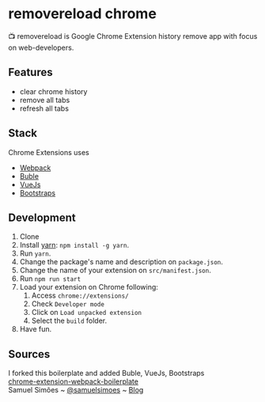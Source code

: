 # removereload chrome

:tv: removereload is Google Chrome Extension history remove app with focus on web-developers.

## Features

- clear chrome history
- remove all tabs
- refresh all tabs

## Stack
Chrome Extensions uses
- [Webpack](https://webpack.github.io/)
- [Buble](https://buble.surge.sh/)
- [VueJs](https://github.com/vuejs/vue)
- [Bootstraps](https://github.com/twbs/bootstrap)

## Development

1. Clone
2. Install [yarn](https://yarnpkg.com): `npm install -g yarn`.
3. Run `yarn`.
4. Change the package's name and description on `package.json`.
5. Change the name of your extension on `src/manifest.json`.
6. Run `npm run start`
7. Load your extension on Chrome following:
    1. Access `chrome://extensions/`
    2. Check `Developer mode`
    3. Click on `Load unpacked extension`
    4. Select the `build` folder.
8. Have fun.

## Sources
I forked this boilerplate and added Buble, VueJs, Bootstraps   
[chrome-extension-webpack-boilerplate](https://github.com/samuelsimoes/chrome-extension-webpack-boilerplate)  
Samuel Simões ~ [@samuelsimoes](https://twitter.com/samuelsimoes) ~ [Blog](http://blog.samuelsimoes.com/)